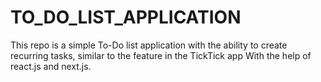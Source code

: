 # TO_DO_LIST_APPLICATION
This repo is a simple To-Do list application with the ability to create recurring tasks, similar to the feature in the TickTick app With the help of react.js and next.js.
